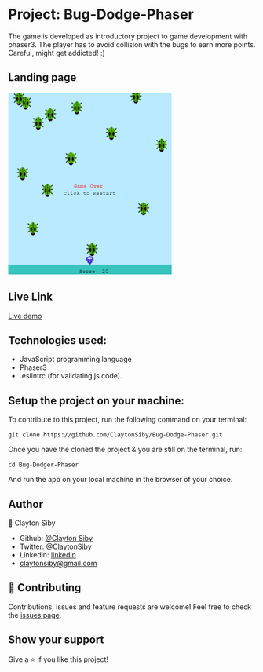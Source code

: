 # Project: Bug-Dodge-Phaser

The game is developed as introductory project to game development with phaser3. The player has to avoid collision with the bugs to earn more points. Careful, might get addicted! :)

## Landing page

![screenshot](dist\images\phase-screenshot.png)

## Live Link

[Live demo](https://todo-list-todos.netlify.app/)


## Technologies used:
- JavaScript programming language
- Phaser3
- .eslintrc (for validating js code).

## Setup the project on your machine:
To contribute to this project, run the following command on your terminal:
```
git clone https://github.com/ClaytonSiby/Bug-Dodge-Phaser.git
```

Once you have the cloned the project & you are still on the terminal, run:
```
cd Bug-Dodger-Phaser
```

And run the app on your local machine in the browser of your choice.

## Author

👤 Clayton Siby
- Github: [@Clayton Siby](https://github.com/ClaytonSiby)
- Twitter: [@ClaytonSiby](https://twitter.com/ClaytonSiby)
- Linkedin: [linkedin](https://www.linkedin.com/in/clayton-siby/)
- claytonsiby@gmail.com

## :handshake: Contributing

Contributions, issues and feature requests are welcome!
Feel free to check the [issues page](https://github.com/ClaytonSiby/Bug-Dodge-Phaser/issues).

## Show your support

Give a :star:️ if you like this project!
